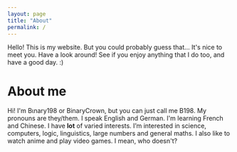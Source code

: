 ```yaml
---
layout: page
title: "About"
permalink: /
---
```


Hello! This is my website. But you could probably guess that... It's nice to meet you. Have a look around! See if you enjoy anything that I do too, and have a good day. :)

# About me

Hi! I'm Bιnary198 or BinaryCrown, but you can just call me B198. My pronouns are they/them. I speak English and German. I'm learning French and Chinese. I have **lot** of varied interests. I’m interested in science, computers, logic, linguistics, large numbers and general maths. I also like to watch anime and play video games. I mean, who doesn't?